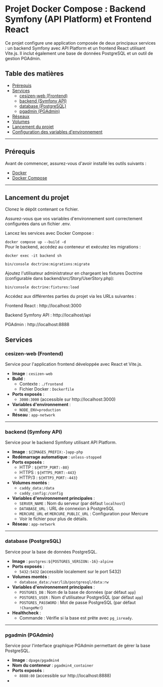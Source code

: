 # Projet Docker Compose : Backend Symfony (API Platform) et Frontend React

Ce projet configure une application composée de deux principaux services : un backend Symfony avec API Platform et un frontend React utilisant Vite.js. Il inclut également une base de données PostgreSQL et un outil de gestion PGAdmin.

## Table des matières
- [Prérequis](#prérequis)
- [Services](#services)
  - [cesizen-web (Frontend)](#cesizen-web-frontend)
  - [backend (Symfony API)](#backend-symfony-api)
  - [database (PostgreSQL)](#database-postgresql)
  - [pgadmin (PGAdmin)](#pgadmin-pgadmin)
- [Réseaux](#réseaux)
- [Volumes](#volumes)
- [Lancement du projet](#lancement-du-projet)
- [Configuration des variables d'environnement](#configuration-des-variables-denvironnement)

---

## Prérequis

Avant de commencer, assurez-vous d'avoir installé les outils suivants :
- [Docker](https://www.docker.com/)
- [Docker Compose](https://docs.docker.com/compose/)

---

## Lancement du projet
Clonez le dépôt contenant ce fichier.

Assurez-vous que vos variables d'environnement sont correctement configurées dans un fichier .env.

Lancez les services avec Docker Compose :

```docker compose up --build -d```  
Pour le backend, accédez au conteneur et exécutez les migrations :

```
docker exec -it backend sh
```
```
bin/console doctrine:migrations:migrate
```
Ajoutez l'utilisateur administrateur en chargeant les fixtures Doctrine (configurable dans backend/src/Story/UserStory.php):
```
bin/console doctrine:fixtures:load
```

Accédez aux différentes parties du projet via les URLs suivantes :

Frontend React : http://localhost:3000

Backend Symfony API : http://localhost/api

PGAdmin : http://localhost:8888


## Services

### cesizen-web (Frontend)

Service pour l'application frontend développée avec React et Vite.js.

- **Image** : `cesizen-web`
- **Build** : 
  - Contexte : `./frontend`
  - Fichier Docker : `Dockerfile`
- **Ports exposés** :
  - `3000:3000` (accessible sur http://localhost:3000)
- **Variables d'environnement** :
  - `NODE_ENV=production`
- **Réseau** : `app-network`

---

### backend (Symfony API)

Service pour le backend Symfony utilisant API Platform.

- **Image** : `${IMAGES_PREFIX:-}app-php`
- **Redémarrage automatique** : `unless-stopped`
- **Ports exposés** :
  - HTTP : `${HTTP_PORT:-80}`
  - HTTPS : `${HTTPS_PORT:-443}`
  - HTTP/3 : `${HTTP3_PORT:-443}`
- **Volumes montés** :
  - `caddy_data:/data`
  - `caddy_config:/config`
- **Variables d'environnement principales** :
  - `SERVER_NAME` : Nom du serveur (par défaut `localhost`)
  - `DATABASE_URL` : URL de connexion à PostgreSQL
  - `MERCURE_URL` et `MERCURE_PUBLIC_URL` : Configuration pour Mercure
  - Voir le fichier pour plus de détails.
- **Réseau** : `app-network`

---

### database (PostgreSQL)

Service pour la base de données PostgreSQL.

- **Image** : `postgres:${POSTGRES_VERSION:-16}-alpine`
- **Ports exposés** :
  - `5432:5432` (accessible localement sur le port 5432)
- **Volumes montés** :
  - `database_data:/var/lib/postgresql/data:rw`
- **Variables d'environnement principales** :
  - `POSTGRES_DB` : Nom de la base de données (par défaut `app`)
  - `POSTGRES_USER` : Nom d'utilisateur PostgreSQL (par défaut `app`)
  - `POSTGRES_PASSWORD` : Mot de passe PostgreSQL (par défaut `!ChangeMe!`)
- **Healthcheck** :
  - Commande : Vérifie si la base est prête avec `pg_isready`.

---

### pgadmin (PGAdmin)

Service pour l'interface graphique PGAdmin permettant de gérer la base PostgreSQL.

- **Image** : `dpage/pgadmin4`
- **Nom du conteneur** : `pgadmin4_container`
- **Ports exposés** :
  - `8888:80` (accessible sur http://localhost:8888)
- 
